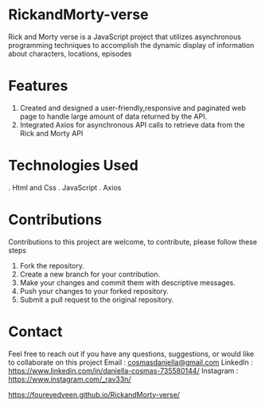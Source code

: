 # RickandMorty-verse
Rick and Morty verse is a JavaScript project that utilizes asynchronous programming techniques to accomplish the dynamic display of information about characters, locations, episodes

# Features 
1. Created and designed a user-friendly,responsive and paginated web page to handle large amount of data returned by the API.
2. Integrated Axios for asynchronous API calls to retrieve data from the Rick and Morty API

# Technologies Used 
. Html and Css
. JavaScript 
. Axios

# Contributions 
Contributions to this project are welcome, to contribute, please follow these steps
1. Fork the repository.
2. Create a new branch for your contribution.
3. Make your changes and commit them with descriptive messages.
4. Push your changes to your forked repository.
5. Submit a pull request to the original repository.

# Contact 
Feel free to reach out if you have any questions, suggestions, or would like to collaborate on this project
Email : cosmasdaniella@gmail.com 
LinkedIn : https://www.linkedin.com/in/daniella-cosmas-735580144/
Instagram : https://www.instagram.com/_rav33n/  

https://foureyedveen.github.io/RickandMorty-verse/
